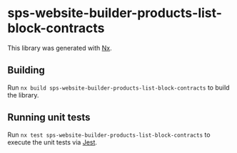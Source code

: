 # sps-website-builder-products-list-block-contracts

This library was generated with [Nx](https://nx.dev).

## Building

Run `nx build sps-website-builder-products-list-block-contracts` to build the library.

## Running unit tests

Run `nx test sps-website-builder-products-list-block-contracts` to execute the unit tests via [Jest](https://jestjs.io).

